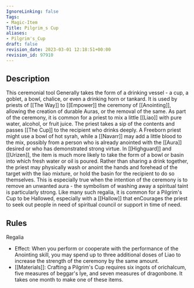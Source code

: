 ```yaml
---
IgnoreLinking: false
Tags:
- Magic-Item
Title: Pilgrim_s Cup
aliases:
- Pilgrim's_Cup
draft: false
revision_date: 2023-03-01 12:18:51+00:00
revision_id: 97910
---
```


## Description
This ceremonial tool Generally takes the form of a drinking vessel - a cup, a goblet, a bowl, chalice, or even a drinking horn or tankard. It is used by priests of [[The Way]] to [[Empower]] the ceremony of [[Anointing]], allowing the creation of durable Auras, or the removal of the same. As part of the ceremony, it is common for a priest to mix a little [[Liao]] with pure water, alcohol, or fruit juice. The priest takes a sip of the contents and passes [[The Cup]] to the recipient who drinks deeply. A Freeborn priest might use a bowl of hot syrah, while a [[Navarr]] may add a little blood to the mix, possibly from a person who is already anointed with the [[Aura]] desired or who has demonstrated strong virtue.
In [[Highguard]] and [[Urizen]], the item is much more likely to take the form of a bowl or basin into which fresh water or oil is poured. Rather than sharing a drink together, the priest may physically wash or anoint the hands and forehead of the target with the liao mixture, or hold the basin for the recipient to do so themselves. This is especially true when the intention of the ceremony is to remove an unwanted aura - the symbolism of washing away a spiritual taint is particularly strong.
Like many such regalia, it is common for a Pilgrim's Cup to be Hallowed, especially with a [[Hallow]] that enCourages the priest to seek out people in need of spiritual council or support in time of need.
## Rules
Regalia
* Effect: When you perform or cooperate with the performance of the Anointing skill, you may spend up to three additional doses of Liao to increase the strength of the ceremony by the same amount.
* [[Materials]]: Crafting a Pilgrim's Cup requires six ingots of orichalcum, five measures of beggar's lye, and seven measures of dragonbone. It takes one month to make one of these items.
